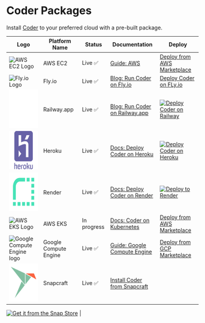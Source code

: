 # Coder Packages

Install [Coder](https://github.com/coder/coder) to your preferred cloud with a pre-built package.

| Logo                                                                                     | Platform Name         | Status      | Documentation                                                                               | Deploy                                                                                                                                         |
| ---------------------------------------------------------------------------------------- | --------------------- | ----------- | ------------------------------------------------------------------------------------------- | ---------------------------------------------------------------------------------------------------------------------------------------------- |
| <img src="./assets/ec2.svg" alt="AWS EC2 Logo" width="100" height="100" />               | AWS EC2               | Live ✅      | [Guide: AWS](https://coder.com/docs/v2/latest/platforms/aws)                                | [Deploy from AWS Marketplace](https://aws.amazon.com/marketplace/pp/prodview-5gxjyur2vc7rg?sr=0-2&ref_=beagle&applicationId=AWSMPContessa)     |
| <img src="./assets/fly.io.svg" alt="Fly.io Logo" width="100" height="100" />             | Fly.io                | Live ✅      | [Blog: Run Coder on Fly.io](https://coder.com/blog/remote-developer-environments-on-fly-io) | [Deploy Coder on FLy.io](https://coder.com/blog/remote-developer-environments-on-fly-io)                                                       |
| <img src="./assets/railway.svg" alt="Railway.app Logo" width="100" height="100" />       | Railway.app           | Live ✅      | [Blog: Run Coder on Railway.app](https://coder.com/blog/deploy-coder-on-railway-app)        | [![Deploy Coder on Railway](https://railway.app/button.svg)](https://railway.app/template/coder?referralCode=tfH8Uw)                           |
| <img src="./assets/heroku.svg" alt="Heroku Logo" width="100" height="100" />             | Heroku                | Live ✅      | [Docs: Deploy Coder on Heroku](./heroku/README.md)                                          | [![Deploy Coder on Heroku](https://www.herokucdn.com/deploy/button.svg)](https://heroku.com/deploy?template=https://github.com/coder/packages) |
| <img src="./assets/render.png"  alt="Render.com Logo" width="100" height="100" />        | Render                | Live ✅      | [Docs: Deploy Coder on Render](./render/README.md)                                          | [![Deploy to Render](https://render.com/images/deploy-to-render-button.svg)](https://render.com/deploy?repo=https://github.com/coder/packages) |
| <img src="./assets/eks.svg" alt="AWS EKS Logo" width="100" height="100" />               | AWS EKS               | In progress | [Docs: Coder on Kubernetes](https://coder.com/docs/v2/latest/install/kubernetes)            | [Deploy from AWS Marketplace](https://example.com)                                                                                             |
| <img src="./assets/gce.svg" alt="Google Compute Engine logo" width="100" height="100" /> | Google Compute Engine | Live ✅      | [Guide: Google Compute Engine](https://coder.com/docs/v2/latest/platforms/gcp)              | [Deploy from GCP Marketplace](https://console.cloud.google.com/marketplace/product/coder-enterprise-market-public/coder-v2)                    |
| <img src="./assets/snapcraft.svg" alt="Snapcraft Logo" width="100" height="100" />       | Snapcraft             | Live ✅      | [Install Coder from Snapcraft](https://snapcraft.io/coder)                                  |

[![Get it from the Snap Store](https://snapcraft.io/static/images/badges/en/snap-store-white.svg)](https://snapcraft.io/coder)
                                             |
